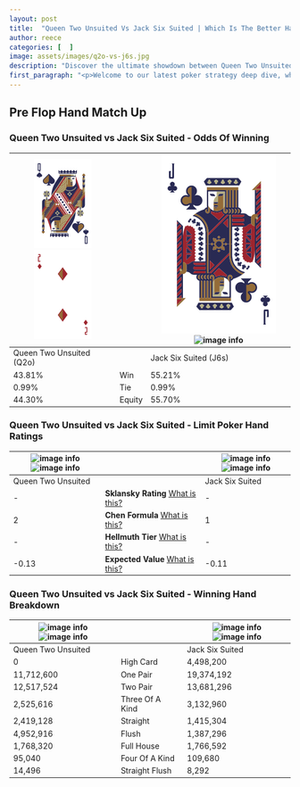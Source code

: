 ```yaml
---
layout: post
title:  "Queen Two Unsuited Vs Jack Six Suited | Which Is The Better Hand In Poker? A Complete Guide"
author: reece
categories: [  ]
image: assets/images/q2o-vs-j6s.jpg
description: "Discover the ultimate showdown between Queen Two Unsuited and Jack Six Suited in poker! Uncover the odds, strategies, and scenarios where one hand triumphs over the other. Get ready to up your poker game with this thrilling analysis."
first_paragraph: "<p>Welcome to our latest poker strategy deep dive, where we're pitting two distinct hands against each other in a high-stakes showdown: Queen Two Unsuited vs Jack Six Suited.</p><p>In the dynamic world of poker, every decision counts, and knowing which hand holds the upper hand is key to your success at the table.</p><p>In this article, we'll dissect these two hands, explore the scenarios where one dominates the other, and equip you with the knowledge to make strategic choices that can tip the odds in your favor.</p><p>Get ready to unravel the intriguing dynamics of these poker hands and elevate your game to new heights.</p>"
---
```




[comment]: # (sp0)

## Pre Flop Hand Match Up

<div class="table hand-ratings" markdown="1"> 



### Queen Two Unsuited vs Jack Six Suited - Odds Of Winning


    
| ![image info](assets/images/hand1/Q.png) ![image info](assets/images/hand1/2o.png) |  | ![image info](assets/images/hand2/J.png) ![image info](assets/images/hand2/6s.png) |
| -------- | -------- | -------- |
| Queen Two Unsuited (Q2o) |  | Jack Six Suited (J6s) |
| 43.81% | Win | 55.21% |
| 0.99% | Tie | 0.99% |
| 44.30% | Equity | 55.70% |




[comment]: # (sp1)



### Queen Two Unsuited vs Jack Six Suited - Limit Poker Hand Ratings


    
| ![image info](https://www.riverpairs.com/assets/images/hand1/Q.png) ![image info](https://www.riverpairs.com/assets/images/hand1/2o.png) |  | ![image info](https://www.riverpairs.com/assets/images/hand2/J.png) ![image info](https://www.riverpairs.com/assets/images/hand2/6s.png) |
| -------- | -------- | -------- |
| Queen Two Unsuited |  | Jack Six Suited |
| - | **Sklansky Rating** [What is this?](/sklansky-rating-explained) | - |
| 2 | **Chen Formula** [What is this?](/chen-formula-explained) | 1 |
| - | **Hellmuth Tier** [What is this?](/Hellmuth-tier-explained) | - |
| -0.13 | **Expected Value** [What is this?](/expected-value-explained) | -0.11 |




[comment]: # (sp2)



### Queen Two Unsuited vs Jack Six Suited - Winning Hand Breakdown


    
| ![image info](https://www.riverpairs.com/assets/images/hand1/Q.png) ![image info](https://www.riverpairs.com/assets/images/hand1/2o.png) |  | ![image info](https://www.riverpairs.com/assets/images/hand2/J.png) ![image info](https://www.riverpairs.com/assets/images/hand2/6s.png) |
| -------- | -------- | -------- |
| Queen Two Unsuited |  | Jack Six Suited |
| 0 | High Card | 4,498,200 |
| 11,712,600 | One Pair | 19,374,192 |
| 12,517,524 | Two Pair | 13,681,296 |
| 2,525,616 | Three Of A Kind | 3,132,960 |
| 2,419,128 | Straight | 1,415,304 |
| 4,952,916 | Flush | 1,387,296 |
| 1,768,320 | Full House | 1,766,592 |
| 95,040 | Four Of A Kind | 109,680 |
| 14,496 | Straight Flush | 8,292 |




[comment]: # (sp3)



</div>

[comment]: # (sp4)



[comment]: # (sp5)

